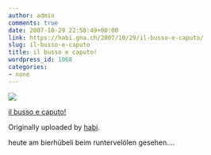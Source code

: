 ```yaml
---
author: admin
comments: true
date: 2007-10-29 22:50:49+00:00
link: https://habi.gna.ch/2007/10/29/il-busso-e-caputo/
slug: il-busso-e-caputo
title: il busso e caputo!
wordpress_id: 1068
categories:
- none
---
```



 [![](http://farm3.static.flickr.com/2383/1801256538_ca1ab9975d_m.jpg)](http://www.flickr.com/photos/habi/1801256538/)
   

 
  [il busso e caputo!](http://www.flickr.com/photos/habi/1801256538/)
    

  Originally uploaded by [habi](http://www.flickr.com/people/habi/).
 



heute am bierhübeli beim runtervelölen gesehen....
  

